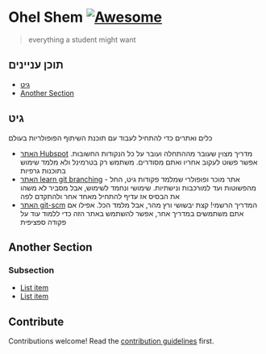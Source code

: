 # Ohel Shem [![Awesome](https://awesome.re/badge.svg)](https://awesome.re)

> everything a student might want


## תוכן עניינים

- [גיט](#גיט)
- [Another Section](#another-section)


## גיט

כלים ואתרים כדי להתחיל לעבוד עם תוכנת השיתוף הפופולריות בעולם
* [האתר Hubspot](https://product.hubspot.com/blog/git-and-github-tutorial-for-beginners) מדריך מצוין שעובר מההתחלה ועובר על כל הנקודות החשובות. אפשר פשוט לעקוב אחריו ואתם מסודרים. משתמש רק בטרמינל ולא מלמד שימוש בתוכנות גרפיות
* [האתר learn git branching](https://learngitbranching.js.org/) - אתר מוכר ופופולרי שמלמד פקודות גיט, החל מהפשוטות ועד למורכבות ונישתיות. שימושי ונחמד לשימוש, אבל מסביר לא משהו את הבסיס אז עדיף להתחיל מאחד אחר ולהתקדם לפה
* [האתר git-scm](https://git-scm.com/docs/gittutorial) המדריך הרשמי! קצת יבשושי ורץ מהר, אבל מלמד הכל. אפילו אם אתם משתמשים במדריך אחר, אפשר להשתמש באתר הזה כדי ללמוד עוד על פקודה ספציפית


## Another Section

### Subsection

- [List item](http://example.com)
- [List item](http://example.com)


## Contribute

Contributions welcome! Read the [contribution guidelines](contributing.md) first.
